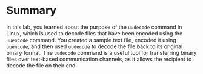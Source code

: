 # Summary

In this lab, you learned about the purpose of the `uudecode` command in Linux, which is used to decode files that have been encoded using the `uuencode` command. You created a sample text file, encoded it using `uuencode`, and then used `uudecode` to decode the file back to its original binary format. The `uudecode` command is a useful tool for transferring binary files over text-based communication channels, as it allows the recipient to decode the file on their end.
